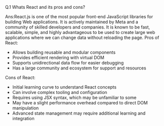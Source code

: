 Q.1  Whats React and its pros and cons?

Ans:React.js is one of the most popular front-end JavaScript libraries for building Web applications. It is actively maintained by Meta and a community of skilled developers and companies. It is known to be fast, scalable, simple, and highly advantageous to be used to create large web applications where we can change data without reloading the page. 
Pros of React:
- Allows building reusable and modular components
- Provides efficient rendering with virtual DOM
- Supports unidirectional data flow for easier debugging
- Has a large community and ecosystem for support and resources

Cons of React:
- Initial learning curve to understand React concepts
- Can involve complex tooling and configuration
- Requires using JSX syntax, which may be unfamiliar to some
- May have a slight performance overhead compared to direct DOM manipulation
- Advanced state management may require additional learning and integration